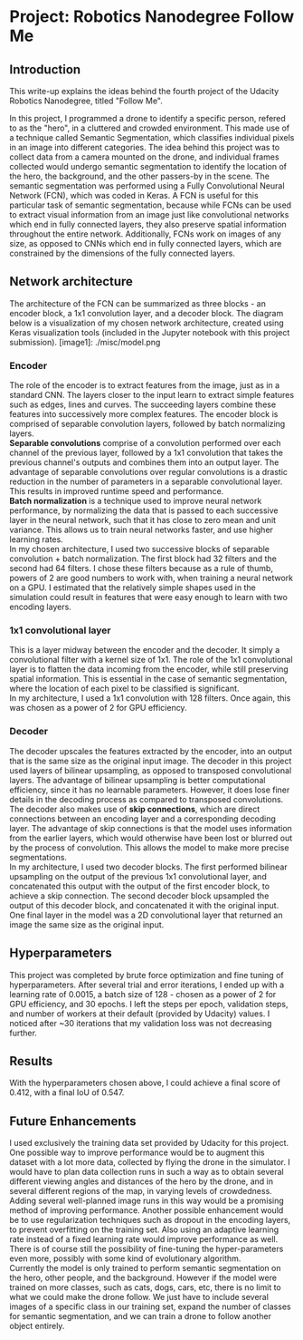 # Project: Robotics Nanodegree Follow Me

## Introduction
This write-up explains the ideas behind the fourth project of the Udacity Robotics Nanodegree, titled "Follow Me".

In this project, I programmed a drone to identify a specific person, refered to as the "hero", in a cluttered and crowded environment.
This made use of a technique called Semantic Segmentation, which classifies individual pixels in an image into different categories.
The idea behind this project was to collect data from a camera mounted on the drone, and individual frames collected would undergo
semantic segmentation to identify the location of the hero, the background, and the other passers-by in the scene. The semantic
segmentation was performed using a Fully Convolutional Neural Network (FCN), which was coded in Keras. A FCN is useful for this 
particular task of semantic segmentation, because while FCNs can be used to extract visual information from an image just like 
convolutional networks which end in fully connected layers, they also preserve spatial information throughout 
the entire network. Additionally, FCNs work on images of any size, as opposed to CNNs which end in fully connected layers, 
which are constrained by the dimensions of the fully connected layers.

## Network architecture
The architecture of the FCN can be summarized as three blocks - an encoder block, a 1x1 convolution layer, and a decoder block. The diagram below is a visualization of my chosen network architecture, created using Keras visualization tools (included in the Jupyter notebook with this project submission).
[image1]: ./misc/model.png

### Encoder
The role of the encoder is to extract features from the image, just as in a standard CNN. The layers closer to the input learn
to extract simple features such as edges, lines and curves. The succeeding layers combine these features into successively more
complex features. The encoder block is comprised of separable convolution layers, followed by batch normalizing layers.  
**Separable convolutions** comprise of a convolution performed over each channel of the previous layer, followed by a
1x1 convolution that takes the previous channel's outputs and combines them into an output layer. The advantage of separable
convolutions over regular convolutions is a drastic reduction in the number of parameters in a separable convolutional layer.
This results in improved runtime speed and performance.  
**Batch normalization** is a technique used to improve neural network performance, by normalizing the data that is passed to
each successive layer in the neural network, such that it has close to zero mean and unit variance. This allows us to train
neural networks faster, and use higher learning rates.  
In my chosen architecture, I used two successive blocks of separable convolution + batch normalization. The first block had 32
filters and the second had 64 filters. I chose these filters because as a rule of thumb, powers of 2 are good numbers to work
with, when training a neural network on a GPU. I estimated that the relatively simple shapes used in the simulation could result
in features that were easy enough to learn with two encoding layers.

### 1x1 convolutional layer
This is a layer midway between the encoder and the decoder. It simply a convolutional filter with a kernel size of 1x1.
The role of the 1x1 convolutional layer is to flatten the data incoming from the encoder, while still preserving spatial information.
This is essential in the case of semantic segmentation, where the location of each pixel to be classified is significant.  
In my architecture, I used a 1x1 convolution with 128 filters. Once again, this was chosen as a power of 2 for GPU efficiency.

### Decoder
The decoder upscales the features extracted by the encoder, into an output that is the same size as the original input image.
The decoder in this project used layers of bilinear upsampling, as opposed to transposed convolutional layers. The advantage
of bilinear upsampling is better computational efficiency, since it has no learnable parameters. However, it does lose finer
details in the decoding process as compared to transposed convolutions.  
The decoder also makes use of **skip connections**, which are direct connections between an encoding layer and a
corresponding decoding layer. The advantage of skip connections is that the model uses information from the earlier layers,
which would otherwise have been lost or blurred out by the process of convolution. This allows the model to make more precise
segmentations.  
In my architecture, I used two decoder blocks. The first performed bilinear upsampling on the output of the previous 1x1
convolutional layer, and concatenated this output with the output of the first encoder block, to achieve a skip connection.
The second decoder block upsampled the output of this decoder block, and concatenated it with the original input.
One final layer in the model was a 2D convolutional layer that returned an image the same size as the original input.

## Hyperparameters
This project was completed by brute force optimization and fine tuning of hyperparameters. After several trial and error
iterations, I ended up with a learning rate of 0.0015, a batch size of 128 - chosen as a power of 2 for GPU efficiency, and
30 epochs. I left the steps per epoch, validation steps, and number of workers at their default (provided by Udacity) values.
I noticed after ~30 iterations that my validation loss was not decreasing further.

## Results
With the hyperparameters chosen above, I could achieve a final score of 0.412, with a final IoU of 0.547.

## Future Enhancements
I used exclusively the training data set provided by Udacity for this project. One possible way to improve performance would
be to augment this dataset with a lot more data, collected by flying the drone in the simulator. I would have to plan data
collection runs in such a way as to obtain several different viewing angles and distances of the hero by the drone, and in
several different regions of the map, in varying levels of crowdedness. Adding several well-planned image runs in this way
would be a promising method of improving performance. Another possible enhancement would be to use regularization techniques
such as dropout in the encoding layers, to prevent overfitting on the training set. Also using an adaptive learning rate instead of a fixed learning rate would improve performance as well. There is of course still the possibility of fine-tuning the hyper-parameters even more, possibly with some kind of evolutionary algorithm.  
Currently the model is only trained to perform semantic segmentation on the hero, other people, and the background. However if the model were trained on more classes, such as cats, dogs, cars, etc, there is no limit to what we could make the drone follow. We just have to include several images of a specific class in our training set, expand the number of classes for semantic segmentation, and we can train a drone to follow another object entirely.
